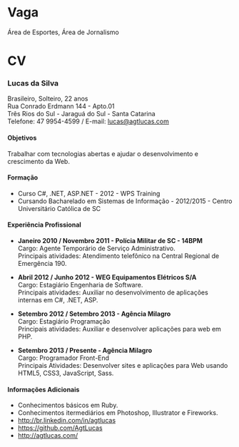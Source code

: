 Vaga
====

Área de Esportes,
Área de Jornalismo


CV
==

### Lucas da Silva
Brasileiro, Solteiro, 22 anos<br />
Rua Conrado Erdmann 144 - Apto.01<br />
Três Rios do Sul - Jaraguá do Sul - Santa Catarina<br />
Telefone: 47 9954-4599 / E-mail: lucas@agtlucas.com<br />

#### Objetivos
Trabalhar com tecnologias abertas e ajudar o desenvolvimento e crescimento da Web.

#### Formação

* Curso C#, .NET, ASP.NET - 2012 - WPS Training
* Cursando Bacharelado em Sistemas de Informação - 2012/2015 - Centro Universitário Católica de SC

#### Experiência Profissional

* **Janeiro 2010 / Novembro 2011 - Polícia Militar de SC - 14BPM**<br />
Cargo: Agente Temporário de Serviço Administrativo.<br />
Principais atividades: Atendimento telefônico na Central Regional de 
Emergência 190.

* **Abril 2012 / Junho 2012 - WEG Equipamentos Elétricos S/A**<br />
Cargo: Estagiário Engenharia de Software.<br />
Principais atividades: Auxiliar no desenvolvimento de aplicações internas em C#, .NET, ASP.

* **Setembro 2012 / Setembro 2013 - Agência Milagro**<br />
Cargo: Estagiário Programação<br />
Principais atividades: Auxiliar e desenvolver aplicações para web em PHP.

* **Setembro 2013 / Presente - Agência Milagro**<br />
Cargo: Programador Front-End<br />
Principais Atividades: Desenvolver sites e aplicações para Web usando HTML5, CSS3, JavaScript, Sass.


#### Informações Adicionais

* Conhecimentos básicos em Ruby.
* Conhecimentos itermediários em Photoshop, Illustrator e Fireworks.
* http://br.linkedin.com/in/agtlucas
* https://github.com/AgtLucas
* http://agtlucas.com/
